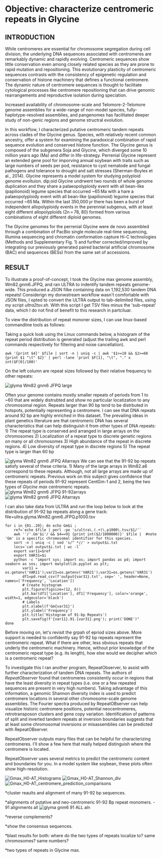 # Objective: characterize centromeric repeats in Glycine


## INTRODUCTION 
While centromeres are essential for chromosome segregation during cell division, the underlying DNA sequences associated with centromeres are remarkably dynamic and rapidly evolving. Centromeric sequences show little conservation even among closely related species as they are prone to rapid mutation and repositioning. This evolutionary plasticity of centromeric sequences contrasts with the consistency of epigenetic regulation and conservation of histone machinery that defines a functional centromere. The dynamic nature of centromere sequences is thought to facilitate cytological processes like centromere repositioning that can drive genomic rearrangements and reproductive isolation during speciation.

Increased availability of chromosome-scale and Telomore-2-Telomore genome assemblies for a wide-range of non-model species, fully-haplotype-resolved assemblies, and pangenomes has facilitated deeper study of non-genic regions 
and genome structral evolution.

In this workflow, I characterized putative centromeric tandem repeats across clades of the Glycine genus. Species, with relatively recent common ancestry, offer a system for examining the paradoxical combination of rapid sequence evolution and conserved histone function. The Glycine genus is composed of the subgenera Soja and Glycine, which diverged some 10 million years ago (Ma) and differ in life-strategy. Perrenial Glycine represent an extended gene pool for imporving annual soybean with traits such as large numbers of seeds per pod, resistance to cyst nematode and fungal pathogens and tolerance to drought and salt stresses (Sherman-Boyles et al., 2014). Glycine represents a model system for studying polyploid genome evoltuion. dip;oid Glycine undrwent two rounds of whole genome duplication and they share a palaeopolyploidy event with all bean-like (papilionoid) legume species that occurred ~65 Ma with a hare a palaeopolyploidy event with all bean-like (papilionoid) legume species that occurred ~65 Ma. Within the last 350,000 yr there has been a burst of independent allopolyploidy events in the perennial subgenus, with at least eight different allopolyploids (2n = 78, 80) formed from various combinations of eight different diploid genomes.

The Glycine genomes for the perrenial Glycine were de novo assembled through a combination of PacBio single molecule real-time sequencing, Illumina sequencing and chromatin conformation capture Hi-C technologies (Methods and Supplementary Fig. 1) and further corrected/improved by integrating our previously generated paired bacterial artificial chromosome (BAC) end sequences (BESs) from the same set of accessions.

## RESULT
To illustrate a proof-of-concept, I took the Glycine max genome assembly, Wm82.gnm6.JFPQ, and ran ULTRA to indentify tandem repeats genome-wide.
This produced a JSON filke containing data on 1,192,530 tandem DNA repeats! Considerign my donwstream workflow wasn't comfortable with JSON files, I opted to convert the ULTRA output to tab-delimited files, using my script *ultra2tsv.sh*. With this script I get TSV files minus the 'sub-repeat' data, which I do not find of benefit to this research in partciluar.

To view the distribution of repeat mononer sizes, I can use linux-based commandline tools as follows:

Taking a quick look using the Linux commands below, a histogram of the repeat period distribution is generated (adjust the trailing awk and perl commands respectively for filtering and noise cancellation). 
    
    awk '{print $4}' $file | sort -n | uniq -c | awk '$1>=10 && $2>=60 {print $1 "\t" $2}' | perl -lane 'print $F[1], "\t", "." x int($F[0]/100)'
    
On the left column are repeat sizes followed by their relative frequency to other repeats:

![glyma Wm82 gnm6 JFPQ large](https://github.com/user-attachments/assets/adeb46c9-433d-4ce8-9a82-6d57b5553221)


Often your genome contains mostly smaller repeats of periods from 1 to ~60 that are widely distrubted and show no particular locatization to any chromosomal region. Repeats larger than 90 bp tend to be distrbuted in hotspots, potentially representing a centromere. I can see that DNA repeats around 92 bp are highly enriched in this dataset. The prevailing ideas in plant genetics literature are that centromeric DNA has several characteristics that can help distinguish it from other types of DNA repeats:
    1) The repeat type is conserved and arranged in large arrays on the chromosomes
    2) Localization of a repeat type to discrete genetic regions on many or all chromosomes
    3) High abundance of the repeat in discrete regions.
    4) Low diversity of repeat type in discrete regions
    5) The repeat type is larger than 60 bp 

![glyma Wm82 gnm6 JFPQ Allarrays](https://github.com/user-attachments/assets/85773ba2-39cd-4798-86d6-178b3518367f)
We can see that the 91-92 bp repeats satisfy several of these criteria. 1) Many of the large arrays in Wm82.a6 correspond to these repeats. Although, not all large arrays are made up of centromeric repeats. Previous work on this subject gives confidence that these repeats of periods 91-92 represent CentGm-1 and 2, being the two types of *Glycine max* centromeric repeats.
![glyma Wm82 gnm6 JFPQ 91-92arrays](https://github.com/user-attachments/assets/dc6062a2-4801-4dab-a190-820e973b2190)
![glyma Wm82 gnm6 JFPQ Altarrays](https://github.com/user-attachments/assets/d943cd18-fd32-4b87-ba30-d8ace1ac7e74)


I can also take data from ULTRA and run the loop below to look at the distribution of 91-92 bp repeats along a gene track:
    file=ultra.glyma.Wm82.gnm6.JFPQ.p1000.tsv

    for i in {01..20}; do echo Gm$i ; 
        ref=`echo $file | perl -pe 's/ultra\.(.+)\.p1000\.tsv/$1/'`                                    
        awk ''/'.Gm'$i'/ && $4==91 {print int($2/1000000)}' $file |  #note 'Gm' is a specific chromosomal identifier for this species. 
        sort -n | uniq -c | sed 's/^ *//' > output$i.txt          
        locs=`cat output$i.txt | wc -l`                                                              
        export var11=$ref         
        export VAR31=$i 
        python -c "import sys; import os; import pandas as pd; import seaborn as sns; import matplotlib.pyplot as plt;
            var11 = os.getenv('VAR11');var21=os.getenv('VAR21');var31=os.getenv('VAR31')
            df1=pd.read_csv(f'output{var31}.txt', sep=' ', header=None, names=['Frequency', 'Location'])
            # Create histogram
            plt.figure(figsize=(12, 6))
            plt.bar(df1['Location'], df1['Frequency'], color='orange', width=1, edgecolor='black')
            # Labels
            plt.xlabel(f'Gm{var31}')
            plt.ylabel('Frequency')
            plt.title('Histogram of 91-bp Repeats')
            plt.savefig(f'{var11}.91.{var31}.png'); print('DONE')"
    done

Before moving on, let's revisit the grpah of epriod sizes above. More support is needed to confidently say 91-92 bp repeats represent the centromeric repeat. What if there are other, less obvious repeats that underly the centromeric machinery. Hence, without prior knowledge of the centromeric repeat type (e.g. its length), how else would we decipher which is a centromeric repeat?

To investigate this I ran another program, RepeatObserver, to assist with further characterization of tandem DNA repeats. The authors of *RepeatObserver* found that centromeres consistently occur in regions that have the least diversity in repeat types (i.e. one or a few repeated sequences are present in very high numbers). Taking advantage of this information, a genomic Shannon diversity index is used to predict centromere locations in several other chromosome-scale genome assemblies. The Fourier spectra produced by RepeatOBserver can help visualize historic centromere positions, potential neocentromeres, retrotransposon clusters and gene copy variation. Identification of patterns of split and inverted tandem repeats at inversion boundaries suggests that at least some chromosomal inversions or misassemblies can be predicted with RepeatOBserver.

RepeatObserver outputs many files that can be helpful for characterizing centromeres. I'll show a few here that really helped distinguish where the centromere is located.

RepeatObserver uses several metrics to predict the centromeric content and boundaries for you. In a model system like soybean, these plots often show high-resolution.

![Gmax_H0-AT_Histograms](https://github.com/user-attachments/assets/98d50066-3643-4d14-ad6b-b43b37fa484f)
![Gmax_H0-AT_Shannon_div](https://github.com/user-attachments/assets/7d0afc41-d036-4618-8cfe-5d26d05ae0d2)
![Gmax_H0-AT_centromere_prediction_comparisons](https://github.com/user-attachments/assets/b8b5e242-e5b9-4c6f-8b2d-7f07ae89646f)

*cluster reaults and alignment of many 91-92 bp sequences.

*alignments of putative and neo-centromeric 91-92 Bp repeat monomers.
    - 91 alignments all 
![glyma gnm6 91 ALL aln](https://github.com/user-attachments/assets/638439fd-60dd-4550-863a-a4346b6ea0b8)

*reverse complements? 

*show the consensus sequences.

*blast results for both: where do the two types of repeats localize to? same chromosomes? same numbers?

*two types of repeats in Glycine max.




